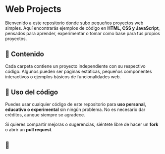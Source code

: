 # Web Projects

Bienvenido a este repositorio donde subo pequeños proyectos web simples. Aquí encontrarás ejemplos de código en **HTML, CSS y JavaScript**, pensados para aprender, experimentar o tomar como base para tus propios proyectos.

## 📌 Contenido
Cada carpeta contiene un proyecto independiente con su respectivo código. Algunos pueden ser páginas estáticas, pequeños componentes interactivos o ejemplos básicos de funcionalidades web.

## 📜 Uso del código
Puedes usar cualquier código de este repositorio para **uso personal, educativo o experimental** sin ningún problema. No es necesario dar créditos, aunque siempre se agradece. 

Si quieres compartir mejoras o sugerencias, siéntete libre de hacer un **fork** o abrir un **pull request**.

## 🚀

